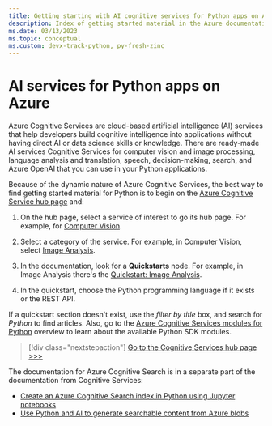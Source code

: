```yaml
---
title: Getting starting with AI cognitive services for Python apps on Azure
description: Index of getting started material in the Azure documentation for AI cognitive services for Python apps.
ms.date: 03/13/2023
ms.topic: conceptual
ms.custom: devx-track-python, py-fresh-zinc
---
```


# AI services for Python apps on Azure

Azure Cognitive Services are cloud-based artificial intelligence (AI) services that help developers build cognitive intelligence into applications without having direct AI or data science skills or knowledge. There are ready-made AI services Cognitive Services for computer vision and image processing, language analysis and translation, speech, decision-making, search, and Azure OpenAI that you can use in your Python applications.

Because of the dynamic nature of Azure Cognitive Services, the best way to find getting started material for Python is to begin on the [Azure Cognitive Service hub page](/azure/cognitive-services/) and:

1. On the hub page, select a service of interest to go its hub page. For example, for [Computer Vision](/azure/cognitive-services/computer-vision/).

1. Select a category of the service. For example, in Computer Vision, select [Image Analysis](/azure/cognitive-services/computer-vision/overview-image-analysis).

1. In the documentation, look for a **Quickstarts** node. For example, in Image Analysis there's the [Quickstart: Image Analysis](/azure/cognitive-services/computer-vision/quickstarts-sdk/image-analysis-client-library-40).

1. In the quickstart, choose the Python programming language if it exists or the REST API.

If a quickstart section doesn't exist, use the *filter by title* box, and search for *Python* to find articles. Also, go to the [Azure Cognitive Services modules for Python](/python/api/overview/azure/cognitive-services) overview to learn about the available Python SDK modules.

> [!div class="nextstepaction"]
> [Go to the Cognitive Services hub page >>>](/azure/cognitive-services/)

The documentation for Azure Cognitive Search is in a separate part of the documentation from Cognitive Services:

- [Create an Azure Cognitive Search index in Python using Jupyter notebooks](/azure/search/search-get-started-python)
- [Use Python and AI to generate searchable content from Azure blobs](/azure/search/cognitive-search-tutorial-blob-python)
